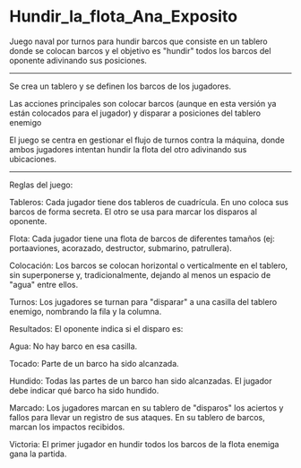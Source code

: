 # Hundir_la_flota_Ana_Exposito
Juego naval por turnos para hundir barcos que consiste en un tablero donde se colocan barcos y el objetivo es "hundir" todos los barcos del oponente adivinando sus posiciones. 

***

Se crea un tablero y se definen los barcos de los jugadores.

Las acciones principales son colocar barcos (aunque en esta versión ya están colocados para el jugador) y disparar a posiciones del tablero enemigo

 El juego se centra en gestionar el flujo de turnos contra la máquina, donde ambos jugadores intentan hundir la flota del otro adivinando sus ubicaciones.


***

Reglas del juego: 

Tableros: Cada jugador tiene dos tableros de cuadrícula. En uno coloca sus barcos de forma secreta. El otro se usa para marcar los disparos al oponente.

Flota: Cada jugador tiene una flota de barcos de diferentes tamaños (ej: portaaviones, acorazado, destructor, submarino, patrullera).

Colocación: Los barcos se colocan horizontal o verticalmente en el tablero, sin superponerse y, tradicionalmente, dejando al menos un espacio de "agua" entre ellos.

Turnos: Los jugadores se turnan para "disparar" a una casilla del tablero enemigo, nombrando la fila y la columna.

Resultados: El oponente indica si el disparo es:

Agua: No hay barco en esa casilla.

Tocado: Parte de un barco ha sido alcanzada.

Hundido: Todas las partes de un barco han sido alcanzadas. El jugador debe indicar qué barco ha sido hundido.

Marcado: Los jugadores marcan en su tablero de "disparos" los aciertos y fallos para llevar un registro de sus ataques. En su tablero de barcos, marcan los impactos recibidos.

Victoria: El primer jugador en hundir todos los barcos de la flota enemiga gana la partida.